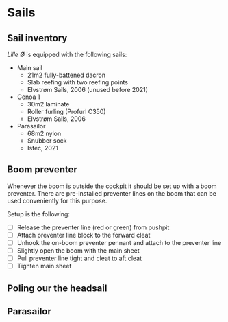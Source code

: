 # Sails

## Sail inventory

_Lille Ø_ is equipped with the following sails:

* Main sail
    * 21m2 fully-battened dacron
    * Slab reefing with two reefing points
    * Elvstrøm Sails, 2006 (unused before 2021)
* Genoa 1
    * 30m2 laminate
    * Roller furling (Profurl C350)
    * Elvstrøm Sails, 2006
* Parasailor
    * 68m2 nylon
    * Snubber sock
    * Istec, 2021

## Boom preventer

Whenever the boom is outside the cockpit it should be set up with a boom preventer. There are pre-installed preventer lines on the boom that can be used conveniently for this purpose.

Setup is the following:

- [ ] Release the preventer line (red or green) from pushpit
- [ ] Attach preventer line block to the forward cleat
- [ ] Unhook the on-boom preventer pennant and attach to the preventer line
- [ ] Slightly open the boom with the main sheet
- [ ] Pull preventer line tight and cleat to aft cleat
- [ ] Tighten main sheet

## Poling our the headsail

## Parasailor